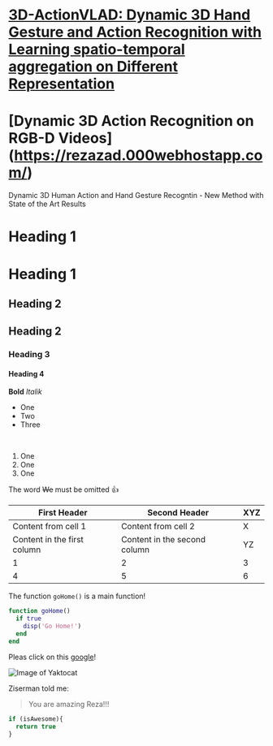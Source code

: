 # [3D-ActionVLAD: Dynamic 3D Hand Gesture and Action Recognition with Learning spatio-temporal aggregation on Different Representation](https://rezazad.000webhostapp.com)

# [Dynamic 3D Action Recognition on RGB-D Videos] (https://rezazad.000webhostapp.com/)
Dynamic 3D Human Action and Hand Gesture Recogntin - New Method with State of the Art Results

# Heading 1
Heading 1
=========
## Heading 2
Heading 2
---------
### Heading 3
#### Heading 4
**Bold**
*Italik*
<br />

* One
* Two
* Three

<br />

1. One
1. One
1. One

The word ~~We~~ must be omitted :+1:

First Header | Second Header| XYZ
------------ | -------------|----
Content from cell 1 | Content from cell 2| X
Content in the first column | Content in the second column|YZ
1|2|3
4|5|6

The function `goHome()` is a main function!

```matlab
function goHome()
  if true
    disp('Go Home!')
  end
end
```

Pleas click on this [google](https://www.google.com)!

![Image of Yaktocat](https://octodex.github.com/images/yaktocat.png)

Ziserman told me:

> You are amazing Reza!!!

```javascript
if (isAwesome){
  return true
}
```
